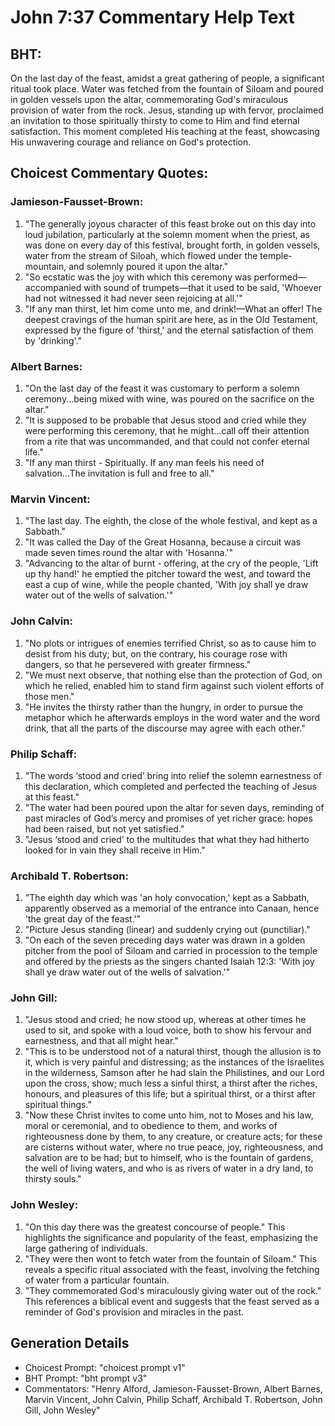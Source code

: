 # John 7:37 Commentary Help Text

## BHT:
On the last day of the feast, amidst a great gathering of people, a significant ritual took place. Water was fetched from the fountain of Siloam and poured in golden vessels upon the altar, commemorating God's miraculous provision of water from the rock. Jesus, standing up with fervor, proclaimed an invitation to those spiritually thirsty to come to Him and find eternal satisfaction. This moment completed His teaching at the feast, showcasing His unwavering courage and reliance on God's protection.

## Choicest Commentary Quotes:
### Jamieson-Fausset-Brown:
1. "The generally joyous character of this feast broke out on this day into loud jubilation, particularly at the solemn moment when the priest, as was done on every day of this festival, brought forth, in golden vessels, water from the stream of Siloah, which flowed under the temple-mountain, and solemnly poured it upon the altar."
2. "So ecstatic was the joy with which this ceremony was performed—accompanied with sound of trumpets—that it used to be said, 'Whoever had not witnessed it had never seen rejoicing at all.'"
3. "If any man thirst, let him come unto me, and drink!—What an offer! The deepest cravings of the human spirit are here, as in the Old Testament, expressed by the figure of 'thirst,' and the eternal satisfaction of them by 'drinking'."

### Albert Barnes:
1. "On the last day of the feast it was customary to perform a solemn ceremony...being mixed with wine, was poured on the sacrifice on the altar." 
2. "It is supposed to be probable that Jesus stood and cried while they were performing this ceremony, that he might...call off their attention from a rite that was uncommanded, and that could not confer eternal life." 
3. "If any man thirst - Spiritually. If any man feels his need of salvation...The invitation is full and free to all."

### Marvin Vincent:
1. "The last day. The eighth, the close of the whole festival, and kept as a Sabbath." 
2. "It was called the Day of the Great Hosanna, because a circuit was made seven times round the altar with 'Hosanna.'"
3. "Advancing to the altar of burnt - offering, at the cry of the people, 'Lift up thy hand!' he emptied the pitcher toward the west, and toward the east a cup of wine, while the people chanted, 'With joy shall ye draw water out of the wells of salvation.'"

### John Calvin:
1. "No plots or intrigues of enemies terrified Christ, so as to cause him to desist from his duty; but, on the contrary, his courage rose with dangers, so that he persevered with greater firmness."
2. "We must next observe, that nothing else than the protection of God, on which he relied, enabled him to stand firm against such violent efforts of those men."
3. "He invites the thirsty rather than the hungry, in order to pursue the metaphor which he afterwards employs in the word water and the word drink, that all the parts of the discourse may agree with each other."

### Philip Schaff:
1. "The words ‘stood and cried’ bring into relief the solemn earnestness of this declaration, which completed and perfected the teaching of Jesus at this feast."
2. "The water had been poured upon the altar for seven days, reminding of past miracles of God’s mercy and promises of yet richer grace: hopes had been raised, but not yet satisfied."
3. "Jesus ‘stood and cried’ to the multitudes that what they had hitherto looked for in vain they shall receive in Him."

### Archibald T. Robertson:
1. "The eighth day which was 'an holy convocation,' kept as a Sabbath, apparently observed as a memorial of the entrance into Canaan, hence 'the great day of the feast.'" 
2. "Picture Jesus standing (linear) and suddenly crying out (punctiliar)." 
3. "On each of the seven preceding days water was drawn in a golden pitcher from the pool of Siloam and carried in procession to the temple and offered by the priests as the singers chanted Isaiah 12:3: 'With joy shall ye draw water out of the wells of salvation.'"

### John Gill:
1. "Jesus stood and cried; he now stood up, whereas at other times he used to sit, and spoke with a loud voice, both to show his fervour and earnestness, and that all might hear."
2. "This is to be understood not of a natural thirst, though the allusion is to it, which is very painful and distressing; as the instances of the Israelites in the wilderness, Samson after he had slain the Philistines, and our Lord upon the cross, show; much less a sinful thirst, a thirst after the riches, honours, and pleasures of this life; but a spiritual thirst, or a thirst after spiritual things."
3. "Now these Christ invites to come unto him, not to Moses and his law, moral or ceremonial, and to obedience to them, and works of righteousness done by them, to any creature, or creature acts; for these are cisterns without water, where no true peace, joy, righteousness, and salvation are to be had; but to himself, who is the fountain of gardens, the well of living waters, and who is as rivers of water in a dry land, to thirsty souls."

### John Wesley:
1. "On this day there was the greatest concourse of people." This highlights the significance and popularity of the feast, emphasizing the large gathering of individuals.
2. "They were then wont to fetch water from the fountain of Siloam." This reveals a specific ritual associated with the feast, involving the fetching of water from a particular fountain.
3. "They commemorated God's miraculously giving water out of the rock." This references a biblical event and suggests that the feast served as a reminder of God's provision and miracles in the past.


## Generation Details
- Choicest Prompt: "choicest prompt v1"
- BHT Prompt: "bht prompt v3"
- Commentators: "Henry Alford, Jamieson-Fausset-Brown, Albert Barnes, Marvin Vincent, John Calvin, Philip Schaff, Archibald T. Robertson, John Gill, John Wesley"
